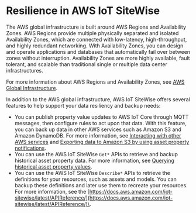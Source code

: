 # Resilience in AWS IoT SiteWise<a name="disaster-recovery-resiliency"></a>

The AWS global infrastructure is built around AWS Regions and Availability Zones\. AWS Regions provide multiple physically separated and isolated Availability Zones, which are connected with low\-latency, high\-throughput, and highly redundant networking\. With Availability Zones, you can design and operate applications and databases that automatically fail over between zones without interruption\. Availability Zones are more highly available, fault tolerant, and scalable than traditional single or multiple data center infrastructures\. 

For more information about AWS Regions and Availability Zones, see [AWS Global Infrastructure](http://aws.amazon.com/about-aws/global-infrastructure/)\.

In addition to the AWS global infrastructure, AWS IoT SiteWise offers several features to help support your data resiliency and backup needs:
+ You can publish property value updates to AWS IoT Core through MQTT messages, then configure rules to act upon that data\. With this feature, you can back up data in other AWS services such as Amazon S3 and Amazon DynamoDB\. For more information, see [Interacting with other AWS services](interact-with-other-services.md) and [Exporting data to Amazon S3 by using asset property notifications](export-to-s3.md)\.
+ You can use the AWS IoT SiteWise `Get*` APIs to retrieve and backup historical asset property data\. For more information, see [Querying historical asset property values](query-industrial-data.md#historical-values)\.
+ You can use the AWS IoT SiteWise `Describe*` APIs to retrieve the definitions for your resources, such as assets and models\. You can backup these definitions and later use them to recreate your resources\. For more information, see the [https://docs.aws.amazon.com/iot-sitewise/latest/APIReference/](https://docs.aws.amazon.com/iot-sitewise/latest/APIReference/)\.